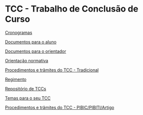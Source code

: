 


TCC - Trabalho de Conclusão de Curso
====================================









[Cronogramas](tcc/cronogramas.html)


[Documentos para o aluno](tcc/modelos.html)


[Documentos para o orientador](tcc/documentos-para-o-orientador.html)


[Orientação normativa](tcc/tcc_orientacao_normativa_2016.pdf/view.html)


[Procedimentos e trâmites do TCC - Tradicional](tcc/fluxograma_tcc.png/view.html)


[Regimento](tcc/regimento.pdf/view.html)


[Repositório de TCCs](https://ud10.arapiraca.ufal.br/repositorio/publicacoes/?curso_id__id=8&campus_id__id=1&polo_id__id=1&tipo_id__id=&ano_pub=)


[Temas para o seu TCC](tcc/temas-para-o-seu-tcc.html)


[Procedimentos e trâmites do TCC - PIBIC/PIBITI/Artigo](tcc/procedimentos-e-tramites-do-tcc-pibic-pibiti-artigo.html)









